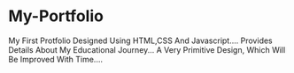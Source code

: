 # My-Portfolio
My First Protfolio Designed Using HTML,CSS And Javascript....
Provides Details About My Educational Journey...
A Very Primitive Design, Which Will Be Improved With Time....
